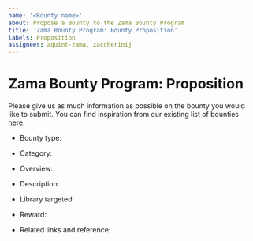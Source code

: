 ```yaml
---
name: '<Bounty name>'
about: Propose a Bounty to the Zama Bounty Program
title: 'Zama Bounty Program: Bounty Proposition'
labels: Proposition
assignees: aquint-zama, zaccherinij
---
```


# **Zama Bounty Program: Proposition**

Please give us as much information as possible on the bounty you would like to submit. You can find inspiration from our existing list of bounties [here](https://github.com/zama-ai/bounty-program/tree/main/Bounties).


<!-- Propose a bounty type: `easy_bounty`, `major_bounty`, `moonshot_bounty` -->
- Bounty type:

<!-- Propose a Category: `Application`, `Engineering`, `FPGA`,  `Machine_learning`, `Research` -->
- Category:

<!-- Propose an overview: Short description of your proposition -->
- Overview:

<!-- Propose a Description: Complete and detailed description of your proposition -->
- Description:

<!-- Library targeted (multiple choices possible) `TFHE-rs`, `Concrete`, `Concrete-ML` -->
- Library targeted:

<!-- Give an estimate of the reward value of your bounty (will be later validated by Zama) -->
- Reward:

<!-- Give any links that could help solve your bounty (papers, articles, existing implementation…) -->
- Related links and reference:
